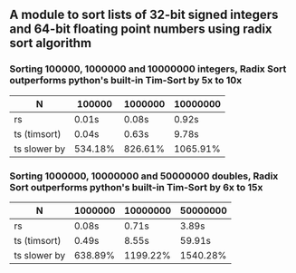 ## A module to sort lists of 32-bit signed integers and 64-bit floating point numbers using radix sort algorithm

### Sorting 100000, 1000000 and 10000000 integers, Radix Sort outperforms python's built-in Tim-Sort by 5x to 10x
           
  N          |    100000     |  1000000   |  10000000
 ----        |    -----      |  ------    |  --------
rs           |    0.01s      |  0.08s     |   0.92s
ts (timsort) |    0.04s      |  0.63s     |   9.78s  
ts slower by |    534.18%    |  826.61%   |   1065.91%


### Sorting 1000000, 10000000 and 50000000 doubles, Radix Sort outperforms python's built-in Tim-Sort by 6x to 15x
           
  N          |    1000000     |  10000000   |  50000000
 ----        |    -----      |  ------    |  --------
rs           |    0.08s      |  0.71s     |   3.89s
ts (timsort) |    0.49s      |  8.55s     |   59.91s  
ts slower by |    638.89%    |  1199.22%   |  1540.28%

